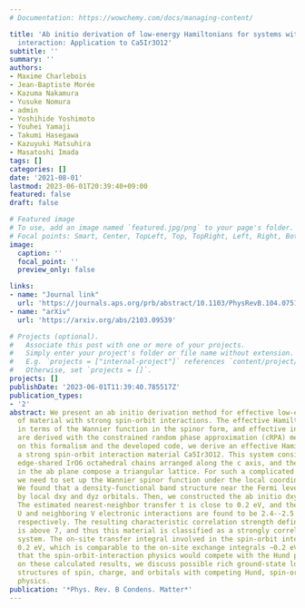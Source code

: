 ```yaml
---
# Documentation: https://wowchemy.com/docs/managing-content/

title: 'Ab initio derivation of low-energy Hamiltonians for systems with strong spin-orbit
  interaction: Application to Ca5Ir3O12'
subtitle: ''
summary: ''
authors:
- Maxime Charlebois
- Jean-Baptiste Morée
- Kazuma Nakamura
- Yusuke Nomura
- admin
- Yoshihide Yoshimoto
- Youhei Yamaji
- Takumi Hasegawa
- Kazuyuki Matsuhira
- Masatoshi Imada
tags: []
categories: []
date: '2021-08-01'
lastmod: 2023-06-01T20:39:40+09:00
featured: false
draft: false

# Featured image
# To use, add an image named `featured.jpg/png` to your page's folder.
# Focal points: Smart, Center, TopLeft, Top, TopRight, Left, Right, BottomLeft, Bottom, BottomRight.
image:
  caption: ''
  focal_point: ''
  preview_only: false

links:
- name: "Journal link"
  url: 'https://journals.aps.org/prb/abstract/10.1103/PhysRevB.104.075153'
- name: "arXiv"
  url: 'https://arxiv.org/abs/2103.09539'

# Projects (optional).
#   Associate this post with one or more of your projects.
#   Simply enter your project's folder or file name without extension.
#   E.g. `projects = ["internal-project"]` references `content/project/deep-learning/index.md`.
#   Otherwise, set `projects = []`.
projects: []
publishDate: '2023-06-01T11:39:40.785517Z'
publication_types:
- '2'
abstract: We present an ab initio derivation method for effective low-energy Hamiltonians
  of material with strong spin-orbit interactions. The effective Hamiltonian is described
  in terms of the Wannier function in the spinor form, and effective interactions
  are derived with the constrained random phase approximation (cRPA) method. Based
  on this formalism and the developed code, we derive an effective Hamiltonian of
  a strong spin-orbit interaction material Ca5Ir3O12. This system consists of three
  edge-shared IrO6 octahedral chains arranged along the c axis, and the three Ir atoms
  in the ab plane compose a triangular lattice. For such a complicated structure,
  we need to set up the Wannier spinor function under the local coordinate system.
  We found that a density-functional band structure near the Fermi level is formed
  by local dxy and dyz orbitals. Then, we constructed the ab initio dxy/dyz model.
  The estimated nearest-neighbor transfer t is close to 0.2 eV, and the cRPA on-site
  U and neighboring V electronic interactions are found to be 2.4--2.5 eV and 1 eV,
  respectively. The resulting characteristic correlation strength defined by (U−V)/t
  is above 7, and thus this material is classified as a strongly correlated electron
  system. The on-site transfer integral involved in the spin-orbit interaction is
  0.2 eV, which is comparable to the on-site exchange integrals ∼0.2 eV, indicating
  that the spin-orbit-interaction physics would compete with the Hund physics. Based
  on these calculated results, we discuss possible rich ground-state low-energy electronic
  structures of spin, charge, and orbitals with competing Hund, spin-orbit, and strong-correlation
  physics.
publication: '*Phys. Rev. B Condens. Matter*'
---
```

